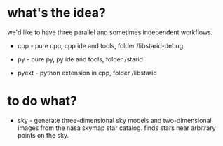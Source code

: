 # what's the idea?

we'd like to have three parallel and sometimes independent workflows.

- cpp - pure cpp, cpp ide and tools, folder /libstarid-debug

- py - pure py, py ide and tools, folder /starid

- pyext - python extension in cpp, folder /libstarid

# to do what?

- sky - generate three-dimensional sky models and two-dimensional images from the nasa skymap star catalog. finds stars near arbitrary points on the sky.

